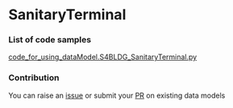 # SanitaryTerminal

### List of code samples 

<!-- 50-List of code -->

<!-- [code entry](link) -->
[code_for_using_dataModel.S4BLDG_SanitaryTerminal.py](https://github.com/smart-data-models/dataModel.S4BLDG/blob/master/SanitaryTerminal/code/code_for_using_dataModel.S4BLDG_SanitaryTerminal.py)


<!-- /50-List of code -->

### Contribution
You can raise an [issue](https://github.com/smart-data-models/dataModel.S4BLDG/issues) or submit your [PR](https://github.com/smart-data-models/dataModel.S4BLDG/pulls) on existing data models
